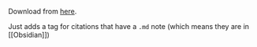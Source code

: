 Download from [here](https://github.com/daeh/zotero-markdb-connect).

Just adds a tag for citations that have a `.md` note (which means they are in [[Obsidian]])